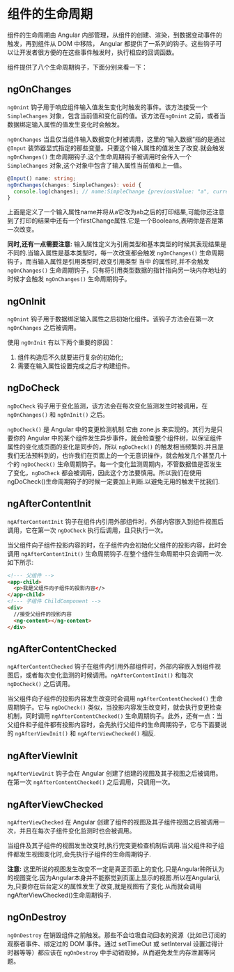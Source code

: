 # 组件的生命周期

组件的生命周期由 Angular 内部管理，从组件的创建、渲染，到数据变动事件的触发，再到组件从 DOM 中移除， Angular 都提供了一系列的钩子。这些钩子可以让开发者很方便的在这些事件触发时，执行相应的回调函数。

组件提供了八个生命周期钩子，下面分别来看一下：

## ngOnChanges

`ngOnint` 钩子用于响应组件输入值发生变化时触发的事件。该方法接受一个 `SimpleChanges` 对象，包含当前值和变化前的值。该方法在`ngOnint` 之前，或者当数据绑定输入属性的值发生变化时会触发。

`ngOnChanges` 当且仅当组件输入数据变化时被调用，这里的“输入数据”指的是通过 `@Input` 装饰器显式指定的那些变量。只要这个输入属性的值发生了改变.就会触发 `ngOnChanges()` 生命周期钩子.这个生命周期钩子被调用时会传入一个 `SimpleChanges` 对象,这个对象中包含了输入属性当前值和上一值。

```ts
@Input() name: string;
ngOnChanges(changes: SimpleChanges): void {
  console.log(changes); // name:SimpleChange {previousValue: "a", currentValue: "ab", firstChange: false}
}
```

上面是定义了一个输入属性name并将从a它改为ab之后的打印结果,可能你还注意到了打印的结果中还有一个firstChange属性.它是一个Booleans,表明你是否是第一次改变。

**同时,还有一点需要注意:** 输入属性定义为引用类型和基本类型的时候其表现结果是不同的.当输入属性是基本类型时，每一次改变都会触发 `ngOnChanges()` 生命周期钩子，而当输入属性是引用类型时,改变引用类型 当中 的属性时,并不会触发 `ngOnChanges()` 生命周期钩子，只有将引用类型数据的指针指向另一块内存地址的时候才会触发 `ngOnChanges()` 生命周期钩子。

## ngOnInit

`ngOnint` 钩子用于数据绑定输入属性之后初始化组件。该钩子方法会在第一次 `ngOnChanges` 之后被调用。

使用 `ngOnInit` 有以下两个重要的原因：

1. 组件构造后不久就要进行复杂的初始化;
2. 需要在输入属性设置完成之后才构建组件。

## ngDoCheck

`ngDoCheck` 钩子用于变化监测，该方法会在每次变化监测发生时被调用，在 `ngOnChanges()` 和 `ngOnInit()` 之后。

`ngDoCheck()` 是 Angular 中的变更检测机制.它由 zone.js 来实现的。其行为是只要你的 Angular 中的某个组件发生异步事件，就会检查整个组件树，以保证组件属性的变化或页面的变化是同步的，所以 `ngDoCheck()` 的触发相当频繁的.并且是我们无法预料到的，也许我们在页面上的一个无意识操作，就会触发几个甚至几十个的 `ngDoCheck()` 生命周期钩子。每一个变化监测周期内，不管数据值是否发生了变化，`ngDoCheck` 都会被调用，因此这个方法要慎用。所以我们在使用ngDoCheck()生命周期钩子的时候一定要加上判断.以避免无用的触发干扰我们.

## ngAfterContentInit

`ngAfterContentInit` 钩子在组件内引用外部组件时，外部内容嵌入到组件视图后调用，它在第一次 `ngDoCheck` 执行后调用，且只执行一次。

当父组件向子组件投影内容的时，在子组件内会初始化父组件的投影内容，此时会调用 `ngAfterContentInit()` 生命周期钩子.在整个组件生命周期中只会调用一次.如下所示:

```html
<!--- 父组件 --> 
<app-child>
  <p>我是父组件向子组件的投影内容</>
</app-child>
<!--- 子组件 ChildComponent --> 
<div>
  //接受父组件的投影内容
  <ng-content></ng-content>
</div>
```

## ngAfterContentChecked

`ngAfterContentChecked` 钩子在组件内引用外部组件时，外部内容嵌入到组件视图后，或者每次变化监测的时候调用。`ngAfterContentInit()` 和每次 `ngDoCheck()` 之后调用。

当父组件向子组件的投影内容发生改变时会调用 `ngAfterContentChecked()` 生命周期钩子。它与 `ngDoCheck()` 类似，当投影内容发生改变时，就会执行变更检查机制，同时调用 `ngAfterContentChecked()` 生命周期钩子。此外，还有一点：当父组件和子组件都有投影内容时，会先执行父组件的生命周期钩子，它与下面要说的 `ngAfterViewInit()` 和 `ngAfterViewChecked()` 相反.

## ngAfterViewInit

`ngAfterViewInit` 钩子会在 Angular 创建了组建的视图及其子视图之后被调用。在第一次 `ngAfterContentChecked()` 之后调用，只调用一次。

## ngAfterViewChecked

`ngAfterViewChecked` 在 Angular 创建了组件的视图及其子组件视图之后被调用一次，并且在每次子组件变化监测时也会被调用。

当组件及其子组件的视图发生改变时,执行完变更检查机制后调用.当父组件和子组件都发生视图变化时,会先执行子组件的生命周期钩子.

**注意:** 这里所说的视图发生改变不一定是真正页面上的变化.只是Angular种所认为的视图变化.因为Angular本身并不能察觉到页面上显示的视图.所以在Angular认为,只要你在后台定义的属性发生了改变,就是视图有了变化.从而就会调用ngAfterViewChecked()生命周期钩子.

## ngOnDestroy

`ngOnDestroy` 在销毁组件之前触发。那些不会垃圾自动回收的资源（比如已订阅的观察者事件、绑定过的 DOM 事件。通过 setTimeOut 或 setInterval 设置过得计时器等等）都应该在 `ngOnDestroy` 中手动销毁掉，从而避免发生内存泄漏等问题。

